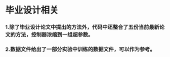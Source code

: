 # 毕业设计相关
### 1.除了毕业设计论文中提出的方法外，代码中还整合了五份当前最新论文的方法，控制器浓缩到一组超参数。
### 2.数据文件给出了一部分实验中训练的数据文件，可以作为参考。















